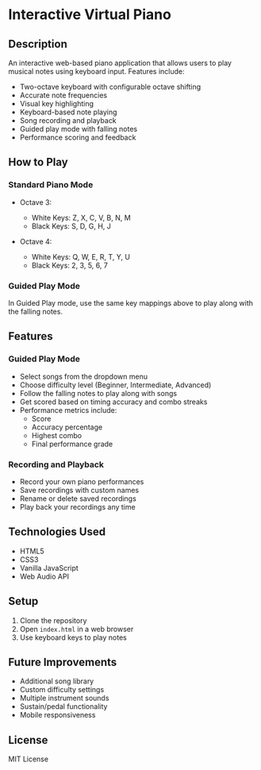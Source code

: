 # Interactive Virtual Piano

## Description
An interactive web-based piano application that allows users to play musical notes using keyboard input. Features include:
- Two-octave keyboard with configurable octave shifting
- Accurate note frequencies
- Visual key highlighting
- Keyboard-based note playing
- Song recording and playback
- Guided play mode with falling notes
- Performance scoring and feedback

## How to Play

### Standard Piano Mode
- Octave 3:
  - White Keys: Z, X, C, V, B, N, M
  - Black Keys: S, D, G, H, J
  
- Octave 4:
  - White Keys: Q, W, E, R, T, Y, U
  - Black Keys: 2, 3, 5, 6, 7

### Guided Play Mode
In Guided Play mode, use the same key mappings above to play along with the falling notes.

## Features

### Guided Play Mode
- Select songs from the dropdown menu
- Choose difficulty level (Beginner, Intermediate, Advanced)
- Follow the falling notes to play along with songs
- Get scored based on timing accuracy and combo streaks
- Performance metrics include:
  - Score
  - Accuracy percentage
  - Highest combo
  - Final performance grade

### Recording and Playback
- Record your own piano performances
- Save recordings with custom names
- Rename or delete saved recordings
- Play back your recordings any time

## Technologies Used
- HTML5
- CSS3
- Vanilla JavaScript
- Web Audio API

## Setup
1. Clone the repository
2. Open `index.html` in a web browser
3. Use keyboard keys to play notes

## Future Improvements
- Additional song library
- Custom difficulty settings
- Multiple instrument sounds
- Sustain/pedal functionality
- Mobile responsiveness

## License
MIT License
